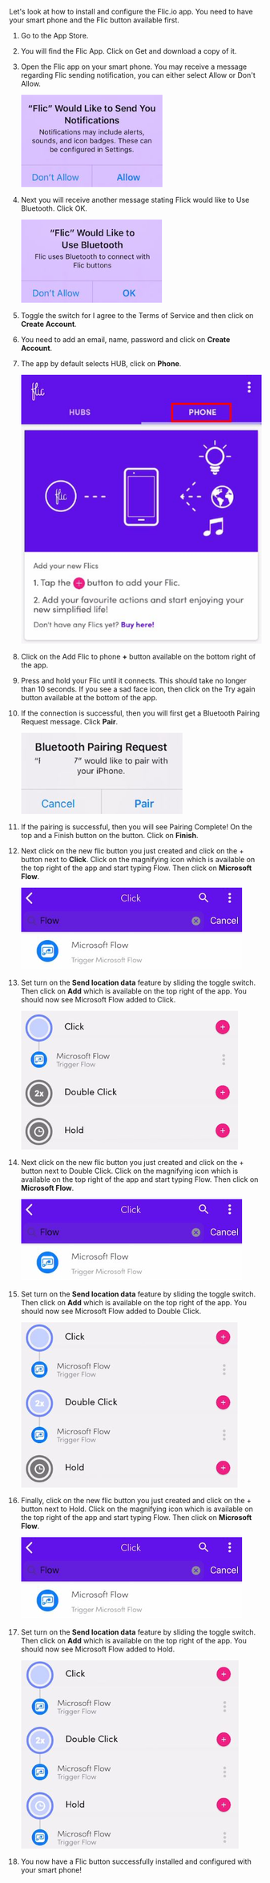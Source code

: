 Let's look at how to install and configure the Flic.io app. You need to
have your smart phone and the Flic button available first.

1.  Go to the App Store.

1.  You will find the Flic App. Click on Get and download a copy of it.

1.  Open the Flic app on your smart phone. You may receive a message regarding Flic sending notification, you can either select Allow or Don't Allow.

    ![Flic notification](../media/flic-notification.jpg)

1.  Next you will receive another message stating Flick would like to Use Bluetooth. Click OK.
    
	![Flic bluetooth](../media/flic-bluetooth.jpg)

1.  Toggle the switch for I agree to the Terms of Service and then click on **Create Account**.

1.  You need to add an email, name, password and click on **Create Account**.

1.  The app by default selects HUB, click on **Phone**.

	![Flic phone setting tab](../media/flic-phone-setting-tab.jpg)

1.  Click on the Add Flic to phone **+** button available on the bottom right of the app.

1.  Press and hold your Flic until it connects. This should take no longer than 10 seconds. If you see a sad face icon, then click on the Try again button available at the bottom of the app.

1. If the connection is successful, then you will first get a Bluetooth Pairing Request message. Click **Pair**.

    ![Bluetooth pair request](../media/bluetooth-pair-request.jpg)

1. If the pairing is successful, then you will see Pairing Complete! On the top and a Finish button on the button. Click on **Finish**.

1. Next click on the new flic button you just created and click on the + button next to **Click**. Click on the    magnifying icon which is available on the top right of the app and start typing Flow. Then click on **Microsoft Flow**.

    ![Search flow single click](../media/search-flow-single-click.jpg)

1. Set turn on the **Send location data** feature by sliding the toggle switch. Then click on **Add** which is available on the top right of the app. You should now see Microsoft Flow added to Click.

    ![Microsoft flow click](../media/microsoft-flow-click.jpg)

1. Next click on the new flic button you just created and click on the + button next to Double Click. Click on the    magnifying icon which is available on the top right of the app and start typing Flow. Then click on **Microsoft Flow**.

    ![Search flow single click](../media/search-flow-single-click.jpg)

1. Set turn on the **Send location data** feature by sliding the toggle switch. Then click on **Add** which is available on the top right of the app. You should now see Microsoft Flow added to Double Click.

    ![Microsoft flow double click added](../media/microsoft-flow-double-click-added.jpg)

1. Finally, click on the new flic button you just created and click on the + button next to Hold. Click on the    magnifying icon which is available on the top right of the app and start typing Flow. Then click on **Microsoft Flow**.

    ![Search flow single click](../media/search-flow-single-click.jpg)

1. Set turn on the **Send location data** feature by sliding the toggle switch. Then click on **Add** which is available on the top right of the app. You should now see Microsoft Flow added to Hold.

    ![Microsoft flow hold click](../media/microsoft-flow-hold-click.jpg)

1. You now have a Flic button successfully installed and configured with your smart phone!
